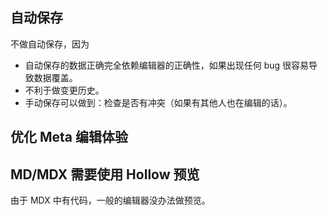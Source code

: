 
## 自动保存
不做自动保存，因为
- 自动保存的数据正确完全依赖编辑器的正确性，如果出现任何 bug 很容易导致数据覆盖。
- 不利于做变更历史。
- 手动保存可以做到：检查是否有冲突（如果有其他人也在编辑的话）。

## 优化 Meta 编辑体验

## MD/MDX 需要使用 Hollow 预览
由于 MDX 中有代码，一般的编辑器没办法做预览。